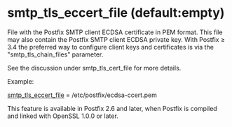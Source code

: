 # smtp_tls_eccert_file (default:empty) 

 File with the Postfix SMTP client ECDSA certificate in PEM format.
This file may also contain the Postfix SMTP client ECDSA private key.
With Postfix &ge; 3.4 the preferred way to configure client keys and
certificates is via the "smtp_tls_chain_files" parameter. 

 See the discussion under smtp_tls_cert_file for more details.


 Example: 


<a href="postconf.5.html#smtp_tls_eccert_file">smtp_tls_eccert_file</a> = /etc/postfix/ecdsa-ccert.pem


 This feature is available in Postfix 2.6 and later, when Postfix is
compiled and linked with OpenSSL 1.0.0 or later. 



